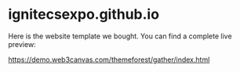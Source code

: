 # ignitecsexpo.github.io

Here is the website template we bought. You can find a complete live preview:

https://demo.web3canvas.com/themeforest/gather/index.html

